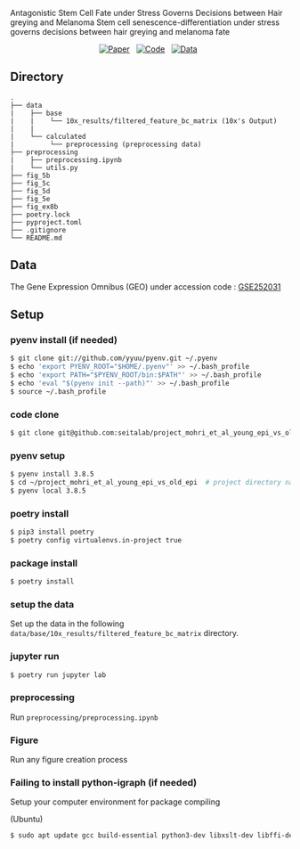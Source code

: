 Antagonistic Stem Cell Fate under Stress Governs Decisions between Hair greying and Melanoma
Stem cell senescence-differentiation under stress governs decisions between hair greying and melanoma fate

<div align="center">

[![Paper](https://img.shields.io/badge/Project-Paper-Red.svg)]()&nbsp;&nbsp;
[![Code](https://img.shields.io/badge/Project-Code-2196F3.svg)](https://github.com/seitalab/project_mohri_et_al_young_epi_vs_old_epi/)&nbsp;&nbsp;
[![Data](https://img.shields.io/badge/Project-Data-009688.svg)](https://www.ncbi.nlm.nih.gov/geo/query/acc.cgi?acc=GSE252031)&nbsp;&nbsp;
</div>

## Directory

    .
    ├── data  
    |    ├── base
    |    |    └── 10x_results/filtered_feature_bc_matrix (10x's Output)
    |    | 
    |    └── calculated
    |         └── preprocessing (preprocessing data)
    ├── preprocessing
    |    ├── preprocessing.ipynb
    |    └── utils.py
    ├── fig_5b
    ├── fig_5c
    ├── fig_5d
    ├── fig_5e
    ├── fig_ex8b
    ├── poetry.lock  
    ├── pyproject.toml
    ├── .gitignore  
    └── README.md  

## Data
The Gene Expression Omnibus (GEO) under accession code : [GSE252031](https://www.ncbi.nlm.nih.gov/geo/query/acc.cgi?acc=GSE252031)

## Setup
### pyenv install (if needed)
```sh
$ git clone git://github.com/yyuu/pyenv.git ~/.pyenv  
$ echo 'export PYENV_ROOT="$HOME/.pyenv"' >> ~/.bash_profile  
$ echo 'export PATH="$PYENV_ROOT/bin:$PATH"' >> ~/.bash_profile  
$ echo 'eval "$(pyenv init --path)"' >> ~/.bash_profile  
$ source ~/.bash_profile  
```

### code clone
```sh
$ git clone git@github.com:seitalab/project_mohri_et_al_young_epi_vs_old_epi.git
```


### pyenv setup  
```sh
$ pyenv install 3.8.5  
$ cd ~/project_mohri_et_al_young_epi_vs_old_epi  # project directory name  
$ pyenv local 3.8.5  
```


### poetry install
```sh
$ pip3 install poetry
$ poetry config virtualenvs.in-project true
```


### package install
```sh
$ poetry install  
```  

### setup the data
Set up the data in the following `data/base/10x_results/filtered_feature_bc_matrix` directory.


### jupyter run 
```sh
$ poetry run jupyter lab  
```


### preprocessing 
Run `preprocessing/preprocessing.ipynb`


### Figure
Run any figure creation process


### Failing to install python-igraph (if needed)  
Setup your computer environment for package compiling

(Ubuntu)
```sh
$ sudo apt update gcc build-essential python3-dev libxslt-dev libffi-dev libssl-dev libxml2 libxml2-dev zlib1g-dev
```

